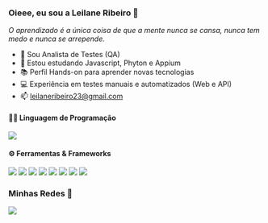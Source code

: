 ### Oieee, eu sou a Leilane Ribeiro 👋

_O aprendizado é a única coisa de que a mente nunca se cansa, nunca tem medo e nunca se arrepende._

- 🔭 Sou Analista de Testes (QA)
- 🌱 Estou estudando Javascript, Phyton e Appium
- 📚 Perfil Hands-on para aprender novas tecnologias
- 💻 Experiência em testes manuais e automatizados (Web e API)
- 📫 leilaneribeiro23@gmail.com

#### 👨‍💻 Linguagem de Programação 

<p>
    <img src=https://img.shields.io/badge/java-%23ED8B00.svg?style=for-the-badge&logo=java&logoColor=white>
  
 #### ⚙️ Ferramentas & Frameworks

<p>
    <img src=https://img.shields.io/badge/-JUnit%20-%23525252.svg?style=flat&logo=cachet&>
    <img src=https://img.shields.io/badge/-Postman%20-%23525252.svg?style=flat&logo=postman&>
    <img src=https://img.shields.io/badge/-Maven%20-%23525252.svg?style=flat&logo=apache-maven&logoColor=ffb9b4&>
    <img src=https://img.shields.io/badge/-Cucumber%20-%23525252.svg?style=flat&logo=cucumber&>
    <img src=https://img.shields.io/badge/-Git%20-%23525252.svg?style=flat&logo=git&>
    <img src=https://img.shields.io/badge/-GitHub%20-%23525252.svg?style=flat&logo=github&>
    <img src=https://img.shields.io/badge/-Visual%20Studio%20Code%20-%23525252.svg?style=flat&logo=visual-studio-code&logoColor=007ACC&>
    <img src=https://img.shields.io/badge/-Jira%20-%23525252.svg?style=flat&logo=jira&>
<https://img.shields.io/badge/cucumber-%23ED8B00.svg?style=for-the-badge&logo=cucumber&logoColor=white>

  </p> 
  
  
  ### Minhas Redes 🤝 
   
  <a href="https://www.linkedin.com/in/leilane-ribeiro-488b3194/" target="_blank"><img src="https://img.shields.io/badge/-LinkedIn-%230077B5?style=for-the-badge&logo=linkedin&logoColor=white" target="_blank"></a>

